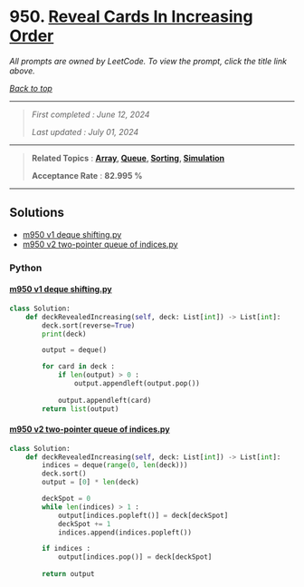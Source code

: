 # 950. [Reveal Cards In Increasing Order](<https://leetcode.com/problems/reveal-cards-in-increasing-order>)

*All prompts are owned by LeetCode. To view the prompt, click the title link above.*

*[Back to top](<../README.md>)*

------

> *First completed : June 12, 2024*
>
> *Last updated : July 01, 2024*

------

> **Related Topics** : **[Array](<by_topic/Array.md>), [Queue](<by_topic/Queue.md>), [Sorting](<by_topic/Sorting.md>), [Simulation](<by_topic/Simulation.md>)**
>
> **Acceptance Rate** : **82.995 %**

------

## Solutions

- [m950 v1 deque shifting.py](<../my-submissions/m950 v1 deque shifting.py>)
- [m950 v2 two-pointer queue of indices.py](<../my-submissions/m950 v2 two-pointer queue of indices.py>)
### Python
#### [m950 v1 deque shifting.py](<../my-submissions/m950 v1 deque shifting.py>)
```Python
class Solution:
    def deckRevealedIncreasing(self, deck: List[int]) -> List[int]:
        deck.sort(reverse=True)
        print(deck)

        output = deque()

        for card in deck :
            if len(output) > 0 :
                output.appendleft(output.pop())
            
            output.appendleft(card)
        return list(output)


```

#### [m950 v2 two-pointer queue of indices.py](<../my-submissions/m950 v2 two-pointer queue of indices.py>)
```Python
class Solution:
    def deckRevealedIncreasing(self, deck: List[int]) -> List[int]:
        indices = deque(range(0, len(deck)))
        deck.sort()
        output = [0] * len(deck)

        deckSpot = 0
        while len(indices) > 1 :
            output[indices.popleft()] = deck[deckSpot]
            deckSpot += 1
            indices.append(indices.popleft())

        if indices :
            output[indices.pop()] = deck[deckSpot]
            
        return output

```

